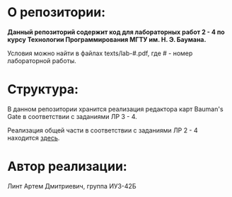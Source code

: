 
# О репозитории:

**Данный репозиторий содержит код для лабораторных работ 2 - 4 по курсу Технологии Программирования МГТУ им. Н. Э. Баумана.**

Условия можно найти в файлах texts/lab-#.pdf, где # - номер лабораторной работы.

# Структура:
В данном репозитории хранится реализация редактора карт Bauman's Gate в соответствии с заданиями ЛР 3 - 4.

Реализация общей части в соответствии с заданиями ЛР 2 - 4 находится [здесь](https://github.com/naburnm8/BaumansGate).

# Автор реализации:
Линт Артем Дмитриевич, группа ИУ3-42Б
